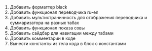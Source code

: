 1. Добавить форматтер black
2. Добавить функционал переводчика ru-en
3. Добавить мультистраничность для отображения переводчика и суммаризатора на разных табах
4. Добавить функционал показа совы
5. Добавить сайдбар для навигации между табами
6. Добавить комментарии в коде
7. Вынести константы из тела кода в блок с константами